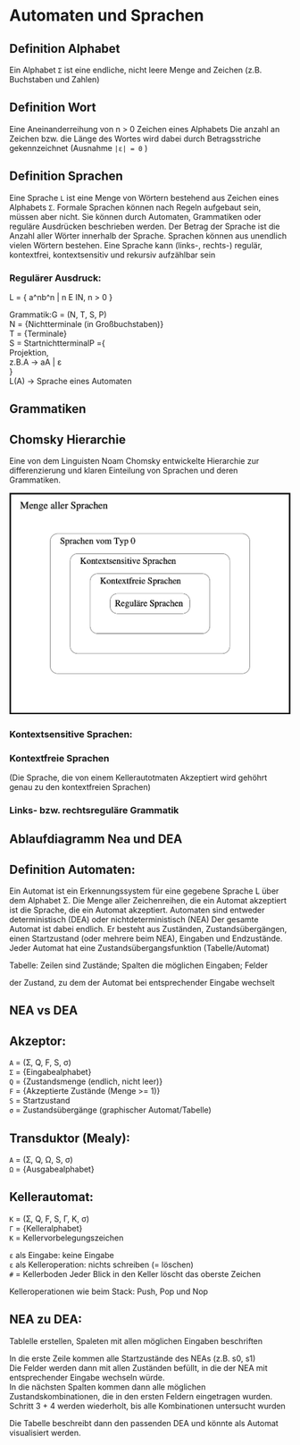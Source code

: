 # Automaten und Sprachen


## Definition Alphabet 

Ein Alphabet `Ʃ` ist eine endliche, nicht leere Menge and Zeichen (z.B. Buchstaben und Zahlen)

## Definition Wort

Eine Aneinanderreihung von n > 0 Zeichen eines Alphabets 
Die anzahl an Zeichen bzw. die Länge des Wortes wird dabei durch Betragsstriche gekennzeichnet
(Ausnahme `|ɛ| = 0` )

## Definition Sprachen

Eine Sprache `L` ist eine Menge von Wörtern bestehend aus Zeichen eines Alphabets `Ʃ`. Formale Sprachen können nach Regeln aufgebaut sein, müssen aber nicht. Sie können durch Automaten, Grammatiken oder reguläre Ausdrücken beschrieben werden. Der Betrag der Sprache ist die Anzahl aller Wörter innerhalb der Sprache. Sprachen können aus unendlich vielen Wörtern bestehen. Eine Sprache kann (links-, rechts-) regulär, kontextfrei, kontextsensitiv und rekursiv aufzählbar sein 

### Regulärer Ausdruck:
L = { a^nb^n | n E IN, n > 0 } <br/>

Grammatik:G = (N, T, S, P) <br/>
N = {Nichtterminale (in Großbuchstaben)}<br/>
T = {Terminale} <br/>
S = StartnichtterminalP ={<br>
  Projektion, <br/>
  z.B.A -> aA | ɛ <br/>
} <br/>
L(A) -> Sprache eines Automaten



## Grammatiken

## Chomsky Hierarchie  

Eine von dem Linguisten Noam Chomsky entwickelte Hierarchie zur differenzierung und klaren Einteilung von Sprachen und deren Grammatiken. 

<img src=".images/chomsky.png" alt="Grafik zur Chomsky-Hierarchie" width="600"/>

### Kontextsensitive Sprachen: 



### Kontextfreie Sprachen

(Die Sprache, die von einem Kellerautotmaten Akzeptiert wird gehöhrt genau zu den kontextfreien Sprachen)


### Links- bzw. rechtsreguläre Grammatik




## Ablaufdiagramm Nea und DEA



## Definition Automaten:

Ein Automat ist ein Erkennungssystem für eine gegebene Sprache L über dem Alphabet Σ.
Die Menge aller Zeichenreihen, die ein Automat akzeptiert ist die Sprache, die ein Automat akzeptiert.
Automaten sind entweder deterministisch (DEA) oder nichtdeterministisch (NEA) Der gesamte Automat ist dabei endlich. Er besteht aus Zuständen, Zustandsübergängen, einen Startzustand (oder mehrere beim NEA), Eingaben und Endzustände.
Jeder Automat hat eine Zustandsübergangsfunktion (Tabelle/Automat)


Tabelle: Zeilen sind Zustände; Spalten die möglichen Eingaben; Felder

der Zustand, zu dem der Automat bei entsprechender Eingabe wechselt

## NEA vs DEA 

## Akzeptor:
`A` = (Ʃ, Q, F, S, σ)</br>
`Ʃ` = {Eingabealphabet}</br>
`Q` = {Zustandsmenge (endlich, nicht leer)}</br>
`F` = {Akzeptierte Zustände (Menge >= 1)}</br>
`S` = Startzustand </br>
`σ` = Zustandsübergänge (graphischer Automat/Tabelle) 

## Transduktor (Mealy):
`A` = (Ʃ, Q, Ω, S, σ)</br>
`Ω` = {Ausgabealphabet}

## Kellerautomat:
`K` = (Ʃ, Q, F, S, Γ, K, σ)</br>
`Γ` = {Kelleralphabet}</br>
`K` = Kellervorbelegungszeichen</br>

`ɛ` als Eingabe: keine Eingabe</br>
`ɛ` als Kelleroperation: nichts schreiben (= löschen)</br>
`#` = Kellerboden Jeder Blick in den Keller löscht das oberste Zeichen

Kelleroperationen wie beim Stack: Push, Pop und Nop

## NEA zu DEA:
Tablelle erstellen, Spaleten mit allen möglichen Eingaben beschriften

In die erste Zeile kommen alle Startzustände des NEAs (z.B. s0, s1) </br>
Die Felder werden dann mit allen Zuständen befüllt, in die der NEA mit entsprechender Eingabe wechseln würde. </br>
In die nächsten Spalten kommen dann alle möglichen Zustandskombinationen, die in den ersten Feldern eingetragen wurden.</br>
Schritt 3 + 4 werden wiederholt, bis alle Kombinationen untersucht wurden</br>

Die Tabelle beschreibt dann den passenden DEA und könnte als Automat visualisiert werden. 

